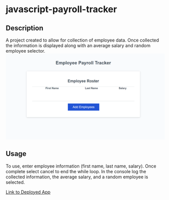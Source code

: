 # javascript-payroll-tracker

## Description 

A project created to allow for collection of employee data. Once collected the information is displayed along with an average salary and random employee selector. ![alt text](PayrollTracker-1.png)

## Usage

To use, enter employee information (first name, last name, salary). Once complete select cancel to end the while loop. In the console log the collected information, the average salary, and a random employee is selected. 

[Link to Deployed App](https://bamartin0.github.io/javascript-payroll-tracker/)